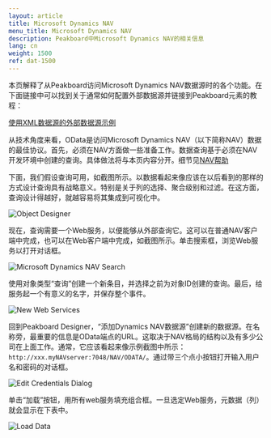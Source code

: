 ```yaml
---
layout: article
title: Microsoft Dynamics NAV
menu_title: Microsoft Dynamics NAV
description: Peakboard中Microsoft Dynamics NAV的相关信息
lang: cn
weight: 1500
ref: dat-1500
---
```


本页解释了从Peakboard访问Microsoft Dynamics NAV数据源时的各个功能。在下面链接中可以找到关于通常如何配置外部数据源并链接到Peakboard元素的教程：

[使用XML数据源的外部数据源示例](/tutorials/03-cn-xml-data.html)

从技术角度来看，OData是访问Microsoft Dynamics NAV（以下简称NAV）数据的最佳协议。首先，必须在NAV方面做一些准备工作。数据查询基于必须在NAV开发环境中创建的查询。具体做法将与本页内容分开。细节见[NAV帮助](https://docs.microsoft.com/en-us/previous-versions/dynamicsNAV-2016/hh165526(v=NAV.90))

下面，我们假设查询可用，如截图所示。以数据看起来像应该在以后看到的那样的方式设计查询具有战略意义。特别是关于列的选择、聚合级别和过滤。在这方面，查询设计得越好，就越容易将其集成到可视化中。

![Object Designer](/assets/images/data-sources/micosoft-dynamics-nav/datenquellen-nav-01.png)

现在，查询需要一个Web服务，以便能够从外部查询它。这可以在普通NAV客户端中完成，也可以在Web客户端中完成，如截图所示。单击搜索框，浏览Web服务以打开对话框。

![Microsoft Dynamics NAV Search](/assets/images/data-sources/micosoft-dynamics-nav/datenquellen-nav-02.png)

使用对象类型“查询”创建一个新条目，并选择之前为对象ID创建的查询。最后，给服务起一个有意义的名字，并保存整个事件。

![New Web Services](/assets/images/data-sources/micosoft-dynamics-nav/datenquellen-nav-03.png)

回到Peakboard Designer，“添加Dynamics NAV数据源”创建新的数据源。在名称旁，最重要的信息是OData端点的URL。这取决于NAV格局的结构以及有多少公司在上面工作。通常，它应该看起来像示例截图中所示：`http://xxx.myNAVserver:7048/NAV/ODATA/`。通过带三个点小按钮打开输入用户名和密码的对话框。

![Edit Credentials Dialog](/assets/images/data-sources/micosoft-dynamics-nav/datenquellen-nav-04.png)

单击“加载”按钮，用所有web服务填充组合框。一旦选定Web服务，元数据（列）就会显示在下表中。

![Load Data](/assets/images/data-sources/micosoft-dynamics-nav/datenquellen-nav-05.png)
